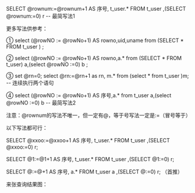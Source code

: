 SELECT @rownum:=@rownum+1 AS 序号, t_user.* FROM  t_user ,(SELECT @rownum:=0) r  -- 最简写法1

 

更多写法供参考：

 

 ①  select (@rowNO := @rowNo+1) AS rowno,uid,uname from (SELECT *  FROM t_user ) ;

 

 

 ②  select (@rowNO := @rowNo+1) AS rowno,a.* from (SELECT * FROM t_user) a,(select @rowNO :=0) b ;

 

 

 ③  set @rn=0; select @rn:=@rn+1 as rn, m.* from (select * from t_user  )m; -- 连续执行两个语句

 

 

 ④  select (@rowNO := @rowNo+1) AS 序号,a.* from  t_user a,(select @rowNO :=0) b  -- 最简写法2 

 

 

 

注意：@rownum的写法不唯一，但一定有@，等于号写法一定是:=（冒号等于）

 

以下写法都可行：

 

SELECT @xxoo:=@xxoo+1 AS 序号, t_user.* FROM  t_user ,(SELECT @xxoo:=0) r;  

 

SELECT @1:=@1+1 AS 序号, t_user.* FROM  t_user ,(SELECT @1:=0) r;

 

SELECT @:=@+1 AS 序号, a.* FROM  t_user a ,(SELECT @:=0) r; （首推）  

 

来张查询结果图：

 